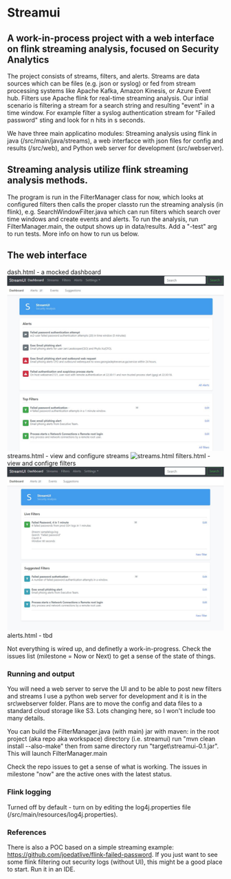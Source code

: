 # Streamui
## A work-in-process project with a web interface on flink streaming analysis, focused on Security Analytics
The project consists of streams, filters, and alerts.  Streams are data sources which can be files (e.g. json or syslog) or fed from stream processing systems like Apache Kafka, Amazon Kinesis, or Azure Event hub.  Filters use Apache flink for real-time streaming analysis.  Our intial scenario is filtering a stream for a search string and resulting "event" in a time window.  For example filter a syslog authentication stream for "Failed password" sting and look for n hits in s seconds.

We have three main applicatino modules: Streaming analysis using flink in java (/src/main/java/streams), a web interfacce with json files for config and results (/src/web), and Python web server for development (src/webserver).

## Streaming analysis utilize flink streaming analysis methods.
The program is run in the FilterManager class for now, which looks at configured filters then calls the proper classto run the streaming analysis (in flink), e.g. SearchWindowFilter.java which can run filters which search over time windows and create events and alerts. To run the analysis, run FilterManager.main, the output shows up in data/results.  Add a "-test" arg to run tests.  More info on how to run us below.

## The web interface
dash.html - a mocked dashboard
![dash.html](https://github.com/joedatlive/streamui/blob/master/src/screenshots/dash.jpg)
streams.html - view and configure streams
![streams.html](https://github.com/joedatlive/streamui/blob/master/src/screenshots/streams.jpg)
filters.html - view and configre filters
![filters.html](https://github.com/joedatlive/streamui/blob/master/src/screenshots/filters.jpg)
alerts.html - tbd 

Not everything is wired up, and definetly a work-in-progress.  Check the issues list (milestone = Now or Next) to get a sense of the state of things.

### Running and output
You will need a web server to serve the UI and to be able to post new filters and streams  I use a python web server for development and it is in the src\webserver folder.  Plans are to move the config and data files to a standard cloud storage like S3.  Lots changing here, so I won't include too many details.

You can build the FilterManager.java (with main) jar with maven: in the root project (aka repo aka workspace) directory (i.e. streamui) run "mvn clean install --also-make"
then from same directory run "target\streamui-0.1.jar". This will launch FilterManager.main

Check the repo issues to get a sense of what is working. The issues in milestone "now" are the active ones with the latest status.

### Flink logging
Turned off by default - turn on by editing the log4j.properties file (/src/main/resources/log4j.properties).

### References
There is also a POC based on a simple streaming example: https://github.com/joedatlive/flink-failed-password.  If you just want to see some flink filtering out security logs (without UI), this might be a good place to start. Run it in an IDE.

